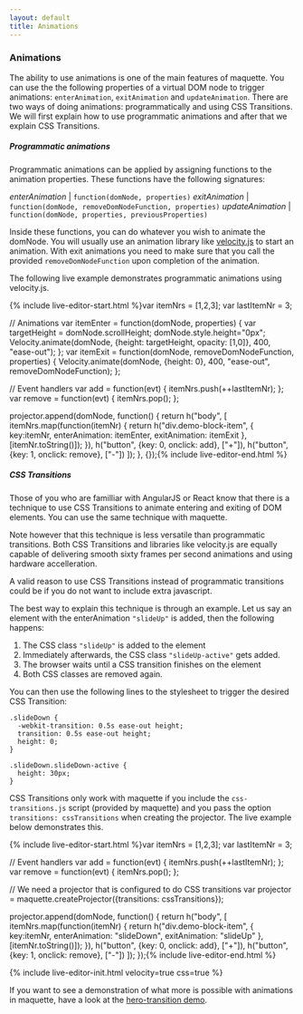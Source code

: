 ```yaml
---
layout: default
title: Animations
---
```


### Animations

The ability to use animations is one of the main features of maquette.
You can use the the following properties of a virtual DOM node to trigger animations:
`enterAnimation`, `exitAnimation` and `updateAnimation`.
There are two ways of doing animations: programmatically and using CSS Transitions.
We will first explain how to use programmatic animations and after that we
explain CSS Transitions.

##### Programmatic animations

Programmatic animations can be applied by assigning functions to the animation properties.
These functions have the following signatures:

 *enterAnimation*  | `function(domNode, properties)`
 *exitAnimation*   | `function(domNode, removeDomNodeFunction, properties)`
 *updateAnimation* | `function(domNode, properties, previousProperties)`

Inside these functions, you can do whatever you wish to animate the domNode.
You will usually use an animation library like [velocity.js](http://julian.com/research/velocity/) to start an animation.
With exit animations you need to make sure that you call the provided `removeDomNodeFunction` upon completion of the animation.

The following live example demonstrates programmatic animations using velocity.js.

{% include live-editor-start.html %}var itemNrs = [1,2,3];
var lastItemNr = 3;

// Animations
var itemEnter = function(domNode, properties) {
  var targetHeight = domNode.scrollHeight;
  domNode.style.height="0px";
  Velocity.animate(domNode, {height: targetHeight, opacity: [1,0]}, 400, "ease-out");
};
var itemExit = function(domNode, removeDomNodeFunction, properties) {
  Velocity.animate(domNode, {height: 0}, 400, "ease-out", removeDomNodeFunction);
};

// Event handlers
var add = function(evt) {
  itemNrs.push(++lastItemNr);
};
var remove = function(evt) {
  itemNrs.pop();
};

projector.append(domNode, function() {
  return h("body", [
    itemNrs.map(function(itemNr) {
      return h("div.demo-block-item", {
        key:itemNr, enterAnimation: itemEnter, exitAnimation: itemExit
      }, [itemNr.toString()]);
    }),
    h("button", {key: 0, onclick: add}, ["+"]),
    h("button", {key: 1, onclick: remove}, ["-"])
  ]);
}, {});{% include live-editor-end.html %}

##### CSS Transitions

Those of you who are familliar with AngularJS or React know that there is a technique to use CSS Transitions to animate
entering and exiting of DOM elements. You can use the same technique with maquette.

Note however that this technique is less versatile than programmatic transitions.
Both CSS Transitions and libraries like velocity.js are equally capable of delivering smooth sixty frames per second animations and using hardware accelleration.

A valid reason to use CSS Transitions instead of programmatic transitions could be if you do not want to include extra javascript.

The best way to explain this technique is through an example. Let us say an element with the enterAnimation `"slideUp"` is added, then the following happens:

 1. The CSS class `"slideUp"` is added to the element
 2. Immediately afterwards, the CSS class `"slideUp-active"` gets added. 
 3. The browser waits until a CSS transition finishes on the element
 4. Both CSS classes are removed again.

You can then use the following lines to the stylesheet to trigger the desired CSS Transition:

    .slideDown {
      -webkit-transition: 0.5s ease-out height;
      transition: 0.5s ease-out height;
      height: 0;
    }
    
    .slideDown.slideDown-active {
      height: 30px;
    }
    
CSS Transitions only work with maquette if you include the `css-transitions.js` script (provided by maquette) and you pass the option `transitions: cssTransitions` when creating the projector. 
The live example below demonstrates this.

{% include live-editor-start.html %}var itemNrs = [1,2,3];
var lastItemNr = 3;

// Event handlers
var add = function(evt) {
  itemNrs.push(++lastItemNr);
};
var remove = function(evt) {
  itemNrs.pop();
};

// We need a projector that is configured to do CSS transitions
var projector = maquette.createProjector({transitions: cssTransitions});

projector.append(domNode, function() {
  return h("body", [
    itemNrs.map(function(itemNr) {
      return h("div.demo-block-item", {
        key:itemNr, enterAnimation: "slideDown", exitAnimation: "slideUp"
      }, [itemNr.toString()]);
    }),
    h("button", {key: 0, onclick: add}, ["+"]),
    h("button", {key: 1, onclick: remove}, ["-"])
  ]);
});{% include live-editor-end.html %}

{% include live-editor-init.html velocity=true css=true %}

If you want to see a demonstration of what more is possible with animations in maquette, have a look at the [hero-transition demo](http://johan-gorter.github.io/maquette-demo-hero/).